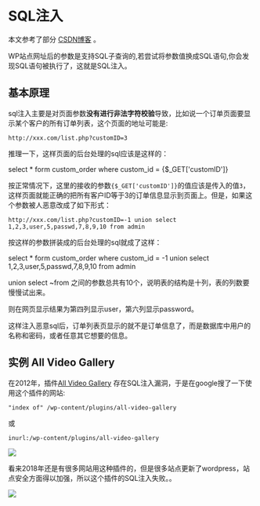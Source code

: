 ﻿# SQL注入

本文参考了部分 [CSDN博客](http://blog.csdn.net/luyuncsd123/article/details/17859227) 。

WP站点网址后的参数是支持SQL子查询的,若尝试将参数值换成SQL语句,你会发现SQL语句被执行了，这就是SQL注入。

## 基本原理

sql注入主要是对页面参数**没有进行非法字符校验**导致，比如说一个订单页面要显示某个客户的所有订单列表，这个页面的地址可能是:
```http
http://xxx.com/list.php?customID=3
```

推理一下，这样页面的后台处理的sql应该是这样的：

select * form custom_order where custom_id =  {$_GET['customID']}


按正常情况下，这里的接收的参数`{$_GET['customID']}`的值应该是传入的值`3`，这样页面就能正确的把所有客户ID等于3的订单信息显示到页面上。但是，如果这个参数被人恶意改成了如下形式：

```http
http://xxx.com/list.php?customID=-1 union select 1,2,3,user,5,passwd,7,8,9,10 from admin
```

按这样的参数拼装成的后台处理的sql就成了这样：

select * form custom_order where custom_id = -1 union select 1,2,3,user,5,passwd,7,8,9,10 from admin

union select ~from 之间的参数总共有10个，说明表的结构是十列，表的列数要慢慢试出来。

则在网页显示结果为第四列显示user，第六列显示password。

这样注入恶意sql后，订单列表页显示的就不是订单信息了，而是数据库中用户的名称和密码，或者任意其它想要的信息。

## 实例 All Video Gallery

在2012年，插件[All Video Gallery](http://wordpress.org/plugins/all-video-gallery/) 存在SQL注入漏洞，于是在google搜了一下使用这个插件的网站:
```
"index of" /wp-content/plugins/all-video-gallery
```
或
```
inurl:/wp-content/plugins/all-video-gallery
```

![](https://gblobscdn.gitbook.com/assets%2F-LhVVVIAnQXltst0fTl_%2F-LhVVZDY6yX73avND9-D%2F-LhVVgFwaDiedK8eyEcK%2Fimport4.png?generation=1560692311958060&alt=media)

看来2018年还是有很多网站用这种插件的，但是很多站点更新了wordpress，站点安全方面得以加强，所以这个插件的SQL注入失败。。

![](https://gblobscdn.gitbook.com/assets%2F-LhVVVIAnQXltst0fTl_%2F-LhVVZDY6yX73avND9-D%2F-LhVVgFy6d-P6wBd9UFI%2Fimport5.png?generation=1560692311845315&alt=media)

